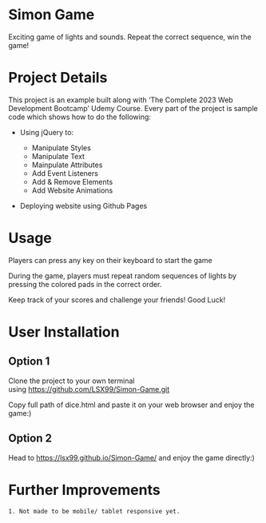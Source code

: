 
# Simon Game

Exciting game of lights and sounds. Repeat the correct sequence, win the game!

# Project Details

This project is an example built along with ‘The Complete 2023 Web Development Bootcamp’ Udemy Course. Every part of the project is sample code which shows how to do the following:
- Using jQuery to:   
        
    - Manipulate Styles
    - Manipulate Text
    - Mainpulate Attributes
    - Add Event Listeners
    - Add & Remove Elements
    - Add Website Animations
- Deploying website using Github Pages
# Usage
Players can press any key on their keyboard to start the game

During the game, players must repeat random sequences of lights by pressing the colored pads in the correct order.

Keep track of your scores and challenge your friends! Good Luck!
# User Installation
## Option 1 
Clone the project to your own terminal using https://github.com/LSX99/Simon-Game.git

Copy full path of dice.html and paste it on your web browser and enjoy the game:)
## Option 2 

Head to https://lsx99.github.io/Simon-Game/ and enjoy the game directly:)
# Further Improvements
    1. Not made to be mobile/ tablet responsive yet.